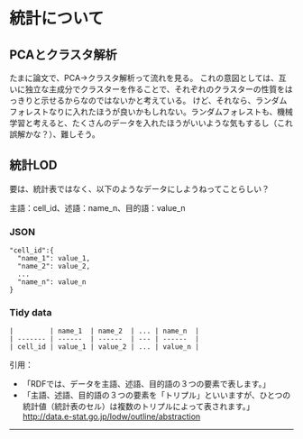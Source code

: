 # 統計について

## PCAとクラスタ解析
たまに論文で、PCA→クラスタ解析って流れを見る。
これの意図としては、互いに独立な主成分でクラスターを作ることで、それぞれのクラスターの性質をはっきりと示せるからなのではないかと考えている。
けど、それなら、ランダムフォレストなりに入れたほうが良いかもしれない。ランダムフォレストも、機械学習と考えると、たくさんのデータを入れたほうがいいような気もするし（これ誤解かな？）、難しそう。


## 統計LOD
要は、統計表ではなく、以下のようなデータにしようねってことらしい？

主語：cell_id、述語：name_n、目的語：value_n

### JSON
```
"cell_id":{
  "name_1": value_1,
  "name_2": value_2,
  ...
  "name_n": value_n
}
```

### Tidy data
```
|         | name_1  | name_2  | ... | name_n  |
| ------- | ------  | ------  | --- | ------  |       
| cell_id | value_1 | value_2 | ... | value_n |
```

引用：
* 「RDFでは、データを主語、述語、目的語の３つの要素で表します。」
* 「主語、述語、目的語の３つの要素を「トリプル」といいますが、ひとつの統計値（統計表のセル）は複数のトリプルによって表されます。」
http://data.e-stat.go.jp/lodw/outline/abstraction

<hr>
